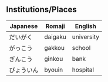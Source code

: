
## Institutions/Places

| Japanese   |Romaji  |  English      |
|------------|--------|-----------    |
| だいがく    |daigaku |  university   |
| がっこう    |gakkou   | school       |
| ぎんこう    |ginkou   | bank         |
| びょういん  |byouin   |hospital      | 